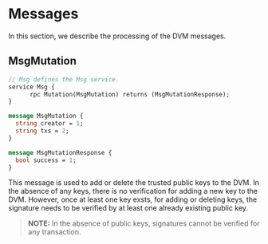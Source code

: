 # **Messages**

In this section, we describe the processing of the DVM messages.

## **MsgMutation**

```proto
// Msg defines the Msg service.
service Msg {
      rpc Mutation(MsgMutation) returns (MsgMutationResponse);
}

message MsgMutation {
  string creator = 1;
  string txs = 2;
}

message MsgMutationResponse {
  bool success = 1;
}
```

This message is used to add or delete the trusted public keys to the DVM. In the absence of any keys, there is no verification for adding a new key to the DVM. However, once at least one key exsts, for adding or deleting keys, the signature needs to be verified by at least one already existing public key.

> **NOTE:** In the absence of public keys, signatures cannot be verified for any transaction.
